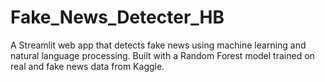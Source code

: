 # Fake_News_Detecter_HB
A Streamlit web app that detects fake news using machine learning and natural language processing. Built with a Random Forest model trained on real and fake news data from Kaggle.
